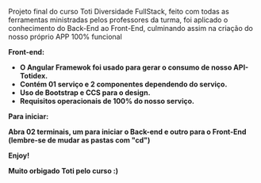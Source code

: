 Projeto final do curso Toti Diversidade FullStack, feito com todas as ferramentas ministradas pelos professores da turma, foi aplicado o conhecimento do Back-End ao Front-End, culminando assim na criação do nosso próprio APP 100% funcional

<b>Front-end:<b>

* O Angular Framewok foi usado para gerar o consumo de nosso API-Totidex.
* Contém 01 serviço e 2 componentes dependendo do serviço.
* Uso de Bootstrap e CCS para o design.
* Requisitos operacionais de 100% do nosso serviço.

<b>Para iniciar:<b>

Abra 02 terminais, um para iniciar o Back-end e outro para o Front-End (lembre-se de mudar as pastas com "cd")

Enjoy!

<b> Muito orbigado Toti pelo curso :) <b>
